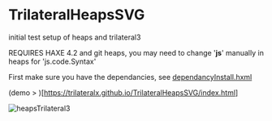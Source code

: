 # TrilateralHeapsSVG
initial test setup of heaps and trilateral3

REQUIRES HAXE 4.2 and git heaps, you may need to change '__js__' manually in heaps for 'js.code.Syntax'

First make sure you have the dependancies, see [dependancyInstall.hxml](https://github.com/TrilateralX/TrilateralHeapsSVG/blob/master/dependancyInstall.hxml)

(demo > )[https://trilateralx.github.io/TrilateralHeapsSVG/index.html]

![heapsTrilateral3](https://user-images.githubusercontent.com/20134338/84136929-dfa6c200-aa43-11ea-90a1-12268e399188.png)
